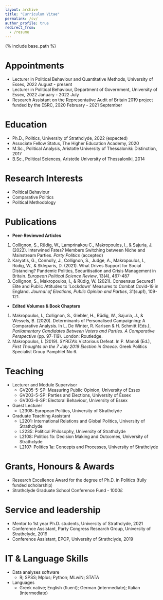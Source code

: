 ```yaml
---
layout: archive
title: "Curriculum Vitae"
permalink: /cv/
author_profile: true
redirect_from:
  - /resume
---
```


{% include base_path %}

Appointments
======
* Lecturer in Political Behaviour and Quantitative Methods, University of Essex, 2022 August - present
* Lecturer in Political Behaviour, Department of Government, University of Essex, 2022 January - 2022 July
* Research Assistant on the Representative Audit of Britain 2019 project funded by the ESRC, 2020 February - 2021 September
  
Education
======
* Ph.D., Politics, University of Strathclyde, 2022 (expected)
* Associate Fellow Status, The Higher Education Academy, 2020
* M.Sc., Political Analysis, Aristotle University of Thessaloniki: Distinction, 2017
* B.Sc., Political Sciences, Aristotle University of Thessaloniki, 2014

  
Research Interests
======
* Political Behaviour
* Comparative Politics
* Political Methodology

Publications
======
* **Peer-Reviewed Articles**
1. Collignon, S., Rüdig, W., Lamprinakou C., Makropoulos, I., & Sajuria, J. (2022). Interwined Fates? Members Switching between Niche and Mainstream Parties. *Party Politics* (accepted)
2. Karyotis, G., Connolly, J., Collignon, S., Judge, A., Makropoulos, I., Rüdig, W., & Skleparis, D. (2021). What Drives Support for Social Distancing? Pandemic Politics, Securitisation and Crisis Management in Britain. *European Political Science Review*, 13(4), 467-487
3. Collignon, S., Makropoulos, I., & Rüdig, W. (2021). Consensus Secured? Elite and Public Attitudes to ’Lockdown’ Measures to Combat Covid-19 in England. *Journal of Elections, Public Opinion and Parties*, 31(sup1), 109-121.

* **Edited Volumes & Book Chapters**
1. Makropoulos, I., Collignon, S., Giebler, H., Rüdig, W., Sajuria, J., & Wessels, B. (2020). Determinants of Personalised Campaigning: A Comparative Analysis. In L. De Winter, R. Karlsen & H. Schmitt (Eds.), *Parliamentary Candidates Between Voters and Parties. A Comparative Perspective* (pp. 97-119). London: Routledge.
2. Makropoulos, I. (2019). SYRIZA’s Victorious Defeat. In P. Manoli (Ed.), *First Thoughts on the 7 July 2019 Election in Greece*. Greek Politics Specialist Group Pamphlet No 6.
    
Teaching
======
* Lecturer and Module Supervisor 
  * GV205-5-SP: Measuring Public Opinion, University of Essex
  * GV203-5-SP: Parties and Elections, University of Essex 
  * GV303-6-SP: Electoral Behaviour, University of Essex
* Guest Lecturer
  * L2308: European Politics, University of Strathclyde
* Graduate Teaching Assistant
  * L2201: International Relations and Global Politics, University of Strathclyde
  * L2235: Political Philosophy, University of Strathclyde
  * L2108: Politics 1b: Decision Making and Outcomes, University of Strathclyde
  * L2107: Politics 1a: Concepts and Processes, University of Strathclyde
  
Grants, Honours & Awards
======
* Research Excellence Award for the degree of Ph.D. in Politics (fully funded scholarship)
* Strathclyde Graduate School Conference Fund - 1000£
  
Service and leadership
======
* Mentor to 1st year Ph.D. students, University of Strathclyde, 2021
* Conference Assistant, Party Congress Research Group, University of Strathclyde, 2019
* Conference Assistant, EPOP, University of Strathclyde, 2019

IT & Language Skills
======
* Data analyses software
  * R; SPSS; Mplus; Python; MLwiN; STATA
* Languages
  * Greek native; English (fluent); German (intermediate); Italian (intermediate)


